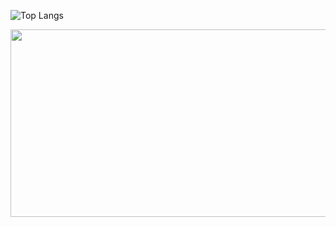 
<!-- <img src="https://img.shields.io/badge/기술이름-#제외색상번호?style=for-the-badge&logo=아이콘이름&logoColor=white"> -->
![Top Langs](https://github-readme-stats.vercel.app/api/top-langs/?username=KKPASII&layout=compact&theme=onedark)


<a href="https://github.com/devxb/gitanimals">
<img
  src="https://render.gitanimals.org/farms/KKPASII"
  width="600"
  height="300"
/>
</a>
